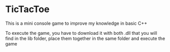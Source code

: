 # TicTacToe
This is a mini console game to improve my knowledge in basic C++

To execute the game, you have to download it with both .dll that you will find in the lib folder, place them together in the same folder and execute the game

